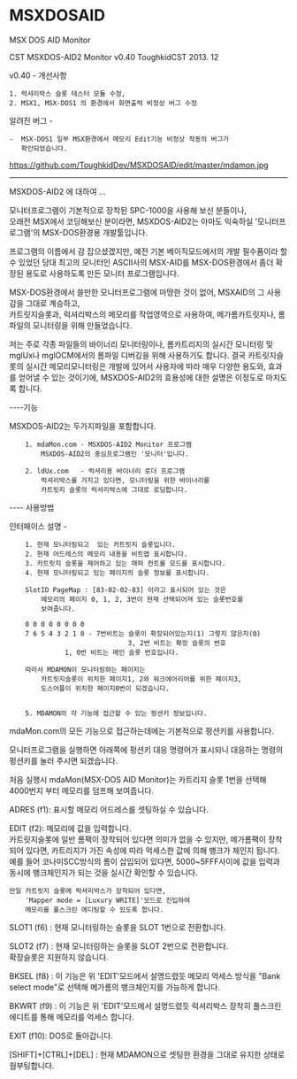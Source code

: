 # MSXDOSAID
MSX DOS AID Monitor 


CST MSXDOS-AID2 Monitor v0.40
			ToughkidCST 2013. 12



v0.40 - 개선사항 

	1. 럭셔리박스 슬롯 테스터 모듈 수정, 
	2. MSX1, MSX-DOS1 의 환경에서 화면출력 비정상 버그 수정

알려진 버그  - 

	-  MSX-DOS1 일부 MSX환경에서 메모리 Edit기능 비정상 작동의 버그가 
	   확인되었습니다. 


https://github.com/ToughkidDev/MSXDOSAID/edit/master/mdamon.jpg

---------------------------------------------------------------


MSXDOS-AID2 에 대하여 ...
 
모니터프로그램이 기본적으로 장착된 SPC-1000을 사용해 보신 분들이나,  
오래전 MSX에서 코딩해보신 분이라면, 
MSXDOS-AID2는 아마도  익숙하실 '모니터프로그램'의 MSX-DOS환경용 개발툴입니다. 

프로그램의 이름에서 감 잡으셨겠지만, 
예전 기본 베이직모드에서의 개발 필수품이라 할 수 있었던 당대 최고의 모니터인 
ASCII사의 MSX-AID를 MSX-DOS환경에서 좀더 확장된 용도로 사용하도록 만든 
모니터 프로그램입니다. 


MSX-DOS환경에서 쓸만한 모니터프로그램에 마땅한 것이 없어, 
MSXAID의 그 사용감을 그대로 계승하고,  
카트릿지슬롯과, 럭셔리박스의 메모리를 작업영역으로 사용하여, 
메가롬카트릿지나,  롬파일의 모니터링을 위해 만들었습니다. 


저는 주로 각종 파일들의 바이너리 모니터링이나, 
롬카트리지의 실시간 모니터링 및 
mglUx나 mglOCM에서의 롬파일 디버깅을 위해 사용하기도 합니다. 
결국 카트릿지슬롯의 실시간 메모리모니터링은 개발에 있어서 
사용자에 따라 매우 다양한 용도와, 효과를 얻어낼 수 있는 것이기에, 
MSXDOS-AID2의 효용성에 대한 설명은 이정도로 마치도록 합니다. 

----기능 

MSXDOS-AID2는 두가지파일을 포함합니다. 

		1. mdaMon.com - MSXDOS-AID2 Monitor 프로그램
			MSXDOS-AID2의 중심프로그램인 '모니터'입니다. 

		2. ldUx.com   - 럭셔리용 바이너리 로더 프로그램 
			럭셔리박스를 가지고 있다면, 모니터링을 위한 바이너리를 
			카트릿지 슬롯의 럭셔리박스에 그대로 로딩합니다. 


---- 사용방법

인터페이스 설명 - 

		1. 현재 모니터링되고  있는 카트릿지 슬롯입니다. 
		2. 현재 어드레스의 메모리 내용을 비트맵 표시합니다. 
		3. 카트릿지 슬롯을 제어하고 있는 매퍼 컨트롤 모드를 표시합니다. 
		4. 현재 모니터링되고 있는 페이지의 슬롯 정보를 표시합니다. 
	    
		SlotID PageMap : [83-02-02-83] 이라고 표시되어 있는 것은
	        메모리의 페이지 0, 1, 2, 3번이 현재 선택되어져 있는 슬롯번호를 
	    	보여줍니다.  
		
		0 0 0 0 0 0 0 0 
		7 6 5 4 3 2 1 0 - 7번비트는 슬롯이 확장되어있는지(1) 그렇지 않은지(0)
                                  3, 2번 비트는 확장 슬롯의 번호 	
				  1, 0번 비트는 메인 슬롯 번호입니다. 

		따라서 MDAMON이 모니터링하는 페이지는
			카트릿지슬롯이 위치한 페이지1, 2와 워크에어리어를 위한 페이지3, 
			도스어플이 위치한 페이지0번이 되겠습니다. 
				  
		
		5. MDAMON의 각 기능에 접근할 수 있는 펑션키 정보입니다. 


mdaMon.com의 모든 기능으로 접근하는데에는 기본적으로 펑션키를 사용합니다. 

모니터프로그램을 실행하면 아래쪽에 펑션키 대응 명령어가 표시되니 
대응하는 명령의 펑션키를 눌러 주시면 되겠습니다. 

처음 실행시  mdaMon(MSX-DOS AID Monitor)는 
카트리지 슬롯 1번을 선택해 4000번지 부터 메모리를 덤프해 보여줍니다. 


ADRES (f1): 표시할 메모리 어드레스를 셋팅하실 수 있습니다. 

EDIT  (f2): 메모리에 값을 입력합니다.   
	카트릿지슬롯에 일반 롬팩이 장착되어 있다면 의미가 없을 수 있지만, 
	메가롬팩이 장착되어 있다면, 
        카트리지가 가진 속성에 따라 억세스한 값에 의해 뱅크가 체인지 됩니다. 
        예를 들어 코나미SCC방식의 롬이 삽입되어 있다면, 
	5000~5FFF사이에 값을 입력과 동시에 뱅크체인지가 되는 것을 실시간 
        확인할 수 있습니다. 

	만일 카트릿지 슬롯에 럭셔리박스가 장착되어 있다면,
        'Mapper mode = [Luxury WRITE]'모드로 진입하여  
        메모리를 풀스크린 에디팅할 수 있도록 합니다. 


SLOT1 (f6) : 현재 모니터링하는 슬롯을 SLOT 1번으로 전환합니다. 

SLOT2 (f7) : 현재 모니터링하는 슬롯을 SLOT 2번으로 전환합니다.  
	     확장슬롯은 지원하지 않습니다.
 
BKSEL (f8) : 이 기능은 위 'EDIT'모드에서 설명드렸듯 메모리 억세스 방식을 
             "Bank select mode"로 선택해 메가롬의 뱅크체인지를 가능하게 합니다.  
		
BKWRT (f9) : 이 기능은 위 'EDIT'모드에서 설명드렸듯 럭셔리박스 장착히 
             풀스크린 에디트를 통해 메모리를 억세스 합니다. 

EXIT  (f10): DOS로 돌아갑니다. 


[SHIFT]+[CTRL]+[DEL] : 현재 MDAMON으로 셋팅한 환경을 그대로 유지한 상태로 웜부팅합니다.  



		  			
